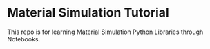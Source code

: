 # Material Simulation Tutorial
This repo is for learning Material Simulation Python Libraries through Notebooks. 
